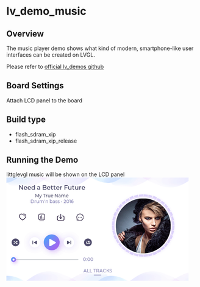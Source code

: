 # lv_demo_music

## Overview

The music player demo shows what kind of modern, smartphone-like user interfaces can be created on LVGL.

Please refer to [official lv_demos github](https://github.com/lvgl/lv_demos)

## Board Settings

Attach LCD panel to the board

## Build type

- flash_sdram_xip
- flash_sdram_xip_release

## Running the Demo

littglevgl music will be shown on the LCD panel
![lv_demo_music](../../../../../assets/sdk/samples/lv_demo_music.gif "lv_demo_music")